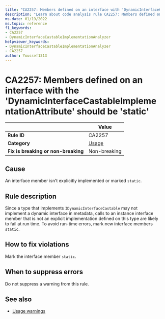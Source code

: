 ```yaml
---
title: "CA2257: Members defined on an interface with 'DynamicInterfaceCastableImplementationAttribute' should be 'static'"
description: "Learn about code analysis rule CA2257: Members defined on an interface with 'DynamicInterfaceCastableImplementationAttribute' should be 'static'"
ms.date: 01/19/2022
ms.topic: reference
f1_keywords:
- CA2257
- DynamicInterfaceCastableImplementationAnalyzer
helpviewer_keywords:
- DynamicInterfaceCastableImplementationAnalyzer
- CA2257
author: Youssef1313
---
```

# CA2257: Members defined on an interface with the 'DynamicInterfaceCastableImplementationAttribute' should be 'static'

|                                     | Value                                |
| ----------------------------------- | ------------------------------------ |
| **Rule ID**                         | CA2257                               |
| **Category**                        | [Usage](usage-warnings.md)           |
| **Fix is breaking or non-breaking** | Non-breaking                         |

## Cause

An interface member isn't explicitly implemented or marked `static`.

## Rule description

Since a type that implements `IDynamicInterfaceCastable` may not implement a dynamic interface in metadata, calls to an instance interface member that is not an explicit implementation defined on this type are likely to fail at run time. To avoid run-time errors, mark new interface members `static`.

## How to fix violations

Mark the interface member `static`.

## When to suppress errors

Do not suppress a warning from this rule.

## See also

- [Usage warnings](usage-warnings.md)
